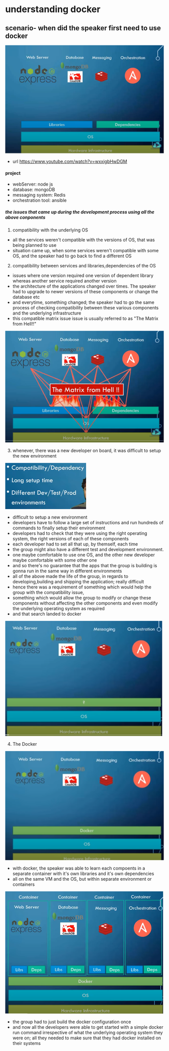 # understanding docker

## scenario- when did the speaker first need to use docker

![begining](https://github.com/anindameister/UnderstandingDocker/blob/master/snaps/1.PNG)

- url https://www.youtube.com/watch?v=wxxigbHwDGM

#### project

- webServer: node js
- database: mongoDB
- messaging system: Redis
- orchestration tool: ansible

##### the issues that came up during the development process using all the above conponents

1. compatibility with the underlying OS
- all the services weren't compatible with the versions of OS, that was being planned to use
- situation came up, when some services weren't compatible with some OS, and the speaker had to go back to find a different OS

2. compatibility between services and libraries,dependencies of the OS
- issues where one version required one version of dependent library whereas another service required another version
- the architecture of the applications changed over times. The speaker had to upgrade to newer versions of these components or change the database etc
- and everytime, something changed; the speaker had to go the same process of checking compatibility between these various components and the underlying infrastructure	
- this compatible matrix issue issue is usually referred to as "The Matrix from Hell!!"

![The Matrix from Hell!!](https://github.com/anindameister/UnderstandingDocker/blob/master/snaps/2.PNG)

3. whenever, there was a new developer on board, it was difficult to setup the new environment

![new developer intro!](https://github.com/anindameister/UnderstandingDocker/blob/master/snaps/3.PNG)

- difficult to setup a new environment
- developers have to follow a large set of instructions and run hundreds of commands to finally setup their environment
- developers had to check that they were using the right operating system, the right versions of each of these components
- each developer had to set all that up, by themself, each time 
- the group might also have a different test and development environment.
- one maybe comfortable to use one OS, and the other new developer maybe comfortable with some other one 
- and so there's no guarantee that the apps that the group is building is gonna run in the same way in different environments
- all of the above made the life of the group, in regards to developing,building and shipping the application; really difficult
- hence there was a requirement of something which would help the group with the compatibility issue, 
- something which would allow the group to modify or change these components without affecting the other components and even modify the underlying operating system as required
- and that search landed to docker

![new developer problems above](https://github.com/anindameister/UnderstandingDocker/blob/master/snaps/4.PNG)

4. The Docker

![The Docker](https://github.com/anindameister/UnderstandingDocker/blob/master/snaps/5.PNG)

- with docker, the speaker was able to learn each compoents in a separate container with it's own libraries and it's own dependencies
- all on the same VM and the OS, but within separate environment or containers

![The Docker](https://github.com/anindameister/UnderstandingDocker/blob/master/snaps/6.PNG)

- the group had to just build the docker configuration once 
- and now all the developers were able to get started with a simple docker run command irrespective of what the underlying operating system they were on; all they needed to make sure that they had docker installed on their systems







